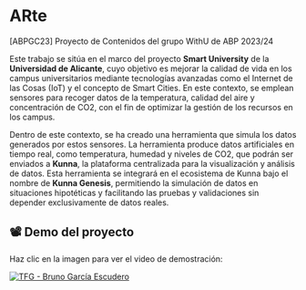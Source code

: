 # ARte
[ABPGC23] Proyecto de Contenidos del grupo WithU de ABP 2023/24

Este trabajo se sitúa en el marco del proyecto **Smart University** de la **Universidad de Alicante**, cuyo objetivo es mejorar la calidad de vida en los campus universitarios mediante tecnologías avanzadas como el Internet de las Cosas (IoT) y el concepto de Smart Cities. En este contexto, se emplean sensores para recoger datos de la temperatura, calidad del aire y concentración de CO2, con el fin de optimizar la gestión de los recursos en los campus.

Dentro de este contexto, se ha creado una herramienta que simula los datos generados por estos sensores. La herramienta produce datos artificiales en tiempo real, como temperatura, humedad y niveles de CO2, que podrán ser enviados a **Kunna**, la plataforma centralizada para la visualización y análisis de datos. Esta herramienta se integrará en el ecosistema de Kunna bajo el nombre de **Kunna Genesis**, permitiendo la simulación de datos en situaciones hipotéticas y facilitando las pruebas y validaciones sin depender exclusivamente de datos reales.

## 📽️ Demo del proyecto  

Haz clic en la imagen para ver el video de demostración:  

[![TFG - Bruno García Escudero](https://img.youtube.com/vi/byk7npR5nE/0.jpg)](https://www.youtube.com/watch?v=-byk7npR5nE)
